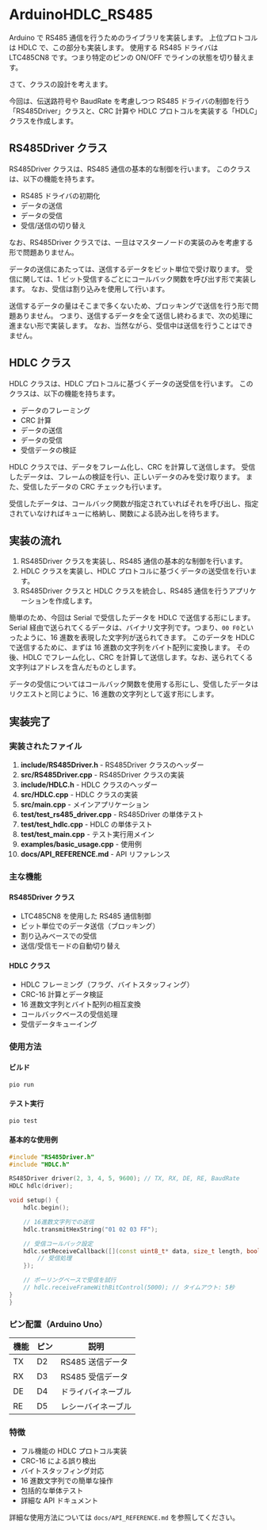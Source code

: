 # ArduinoHDLC_RS485

Arduino で RS485 通信を行うためのライブラリを実装します。
上位プロトコルは HDLC で、この部分も実装します。
使用する RS485 ドライバは LTC485CN8 です。つまり特定のピンの ON/OFF でラインの状態を切り替えます。

さて、クラスの設計を考えます。

今回は、伝送路符号や BaudRate を考慮しつつ RS485 ドライバの制御を行う「RS485Driver」クラスと、CRC 計算や HDLC プロトコルを実装する「HDLC」クラスを作成します。

## RS485Driver クラス

RS485Driver クラスは、RS485 通信の基本的な制御を行います。
このクラスは、以下の機能を持ちます。

- RS485 ドライバの初期化
- データの送信
- データの受信
- 受信/送信の切り替え

なお、RS485Driver クラスでは、一旦はマスターノードの実装のみを考慮する形で問題ありません。

データの送信にあたっては、送信するデータをビット単位で受け取ります。
受信に関しては、1 ビット受信するごとにコールバック関数を呼び出す形で実装します。
なお、受信は割り込みを使用して行います。

送信するデータの量はそこまで多くないため、ブロッキングで送信を行う形で問題ありません。
つまり、送信するデータを全て送信し終わるまで、次の処理に進まない形で実装します。
なお、当然ながら、受信中は送信を行うことはできません。

## HDLC クラス

HDLC クラスは、HDLC プロトコルに基づくデータの送受信を行います。
このクラスは、以下の機能を持ちます。

- データのフレーミング
- CRC 計算
- データの送信
- データの受信
- 受信データの検証

HDLC クラスでは、データをフレーム化し、CRC を計算して送信します。
受信したデータは、フレームの検証を行い、正しいデータのみを受け取ります。
また、受信したデータの CRC チェックも行います。

受信したデータは、コールバック関数が指定されていればそれを呼び出し、指定されていなければキューに格納し、関数による読み出しを待ちます。

## 実装の流れ

1. RS485Driver クラスを実装し、RS485 通信の基本的な制御を行います。
2. HDLC クラスを実装し、HDLC プロトコルに基づくデータの送受信を行います。
3. RS485Driver クラスと HDLC クラスを統合し、RS485 通信を行うアプリケーションを作成します。

簡単のため、今回は Serial で受信したデータを HDLC で送信する形にします。
Serial 経由で送られてくるデータは、バイナリ文字列です。つまり、`00 F0`といったように、16 進数を表現した文字列が送られてきます。
このデータを HDLC で送信するために、まずは 16 進数の文字列をバイト配列に変換します。
その後、HDLC でフレーム化し、CRC を計算して送信します。なお、送られてくる文字列はアドレスを含んだものとします。

データの受信についてはコールバック関数を使用する形にし、受信したデータはリクエストと同じように、16 進数の文字列として返す形にします。

## 実装完了

### 実装されたファイル

1. **include/RS485Driver.h** - RS485Driver クラスのヘッダー
2. **src/RS485Driver.cpp** - RS485Driver クラスの実装
3. **include/HDLC.h** - HDLC クラスのヘッダー
4. **src/HDLC.cpp** - HDLC クラスの実装
5. **src/main.cpp** - メインアプリケーション
6. **test/test_rs485_driver.cpp** - RS485Driver の単体テスト
7. **test/test_hdlc.cpp** - HDLC の単体テスト
8. **test/test_main.cpp** - テスト実行用メイン
9. **examples/basic_usage.cpp** - 使用例
10. **docs/API_REFERENCE.md** - API リファレンス

### 主な機能

#### RS485Driver クラス

- LTC485CN8 を使用した RS485 通信制御
- ビット単位でのデータ送信（ブロッキング）
- 割り込みベースでの受信
- 送信/受信モードの自動切り替え

#### HDLC クラス

- HDLC フレーミング（フラグ、バイトスタッフィング）
- CRC-16 計算とデータ検証
- 16 進数文字列とバイト配列の相互変換
- コールバックベースの受信処理
- 受信データキューイング

### 使用方法

#### ビルド

```bash
pio run
```

#### テスト実行

```bash
pio test
```

#### 基本的な使用例

```cpp
#include "RS485Driver.h"
#include "HDLC.h"

RS485Driver driver(2, 3, 4, 5, 9600); // TX, RX, DE, RE, BaudRate
HDLC hdlc(driver);

void setup() {
    hdlc.begin();

    // 16進数文字列での送信
    hdlc.transmitHexString("01 02 03 FF");

    // 受信コールバック設定
    hdlc.setReceiveCallback([](const uint8_t* data, size_t length, bool isValid) {
        // 受信処理
    });

    // ポーリングベースで受信を試行
    // hdlc.receiveFrameWithBitControl(5000); // タイムアウト: 5秒
}
}
```

### ピン配置（Arduino Uno）

| 機能 | ピン | 説明               |
| ---- | ---- | ------------------ |
| TX   | D2   | RS485 送信データ   |
| RX   | D3   | RS485 受信データ   |
| DE   | D4   | ドライバイネーブル |
| RE   | D5   | レシーバイネーブル |

### 特徴

- フル機能の HDLC プロトコル実装
- CRC-16 による誤り検出
- バイトスタッフィング対応
- 16 進数文字列での簡単な操作
- 包括的な単体テスト
- 詳細な API ドキュメント

詳細な使用方法については `docs/API_REFERENCE.md` を参照してください。
